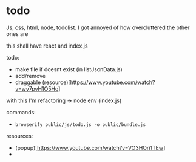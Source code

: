 # todo
Js, css, html, node, todolist. I got annoyed of how overcluttered the other ones are

this shall have react and index.js

todo:
- make file if doesnt exist (in listJsonData.js)
- add/remove
- draggable (resource)[https://www.youtube.com/watch?v=wv7pvH1O5Ho]


with this I'm refactoring -> node env (index.js)


commands:
- `browserify public/js/todo.js -o public/bundle.js` 


resources:
- (popup)[https://www.youtube.com/watch?v=VO3HOri1TEw]
- 